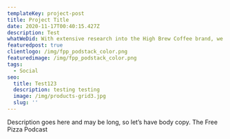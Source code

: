 ```yaml
---
templateKey: project-post
title: Project Title
date: 2020-11-17T00:40:15.427Z
description: Test
whatWeDid: With extensive research into the High Brew Coffee brand, we first pinpointed the best differentiators to reference in the advertisement. Then, we created a positioning that ensured this information would resonate with the Free Pizza Podcast audience of creators while maintaining the podcast’s voice and tone.
featuredpost: true
clientlogo: /img/fpp_podstack_color.png
featuredimage: /img/fpp_podstack_color.png
tags:
  - Social
seo:
  title: Test123
  description: testing testing
  image: /img/products-grid3.jpg
  slug: ''
---
```


Description goes here and may be long, so let’s have body copy. The Free Pizza Podcast
